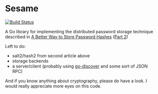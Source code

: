 # Sesame

[![Build Status](https://travis-ci.org/BrianHicks/sesame.png?branch=develop)](https://travis-ci.org/BrianHicks/sesame)

A Go library for implementing the distributed password storage technique
described in [A Better Way to Store Password Hashes][1] ([Part 2][2])

Left to do:

 - salt2/hash2 from second article above
 - storage backends
 - a server/client (probably using [go-discover][3] and some sort of JSON RPC)

And if you know anything about cryptography, please do have a look. I would
really appreciate more eyes on this code.

[1]: http://www.opine.me/a-better-way-to-store-password-hashes/ "A Better Way to Store Password Hashes"
[2]: http://www.opine.me/all-your-hashes-arent-belong-to-us/ "Concluding: A Better Way to Store Password Hashes"
[3]: https://github.com/flynn/go-discover "flynn/go-discover"
